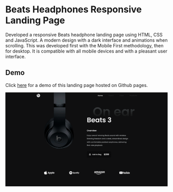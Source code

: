 # Beats Headphones Responsive Landing Page

Developed a responsive Beats headphone landing page using HTML, CSS and JavaScript. A modern design with a dark interface and animations when scrolling. This was developed first with the Mobile First methodology, then for desktop. It is compatible with all mobile devices and with a pleasant user interface.

## Demo
Click [here](https://vinesh-yokentiran.github.io/Beats-Headphones-Landing-Page/) for a demo of this landing page hosted on Github pages. 

![website preview](/beatspreview.PNG)
